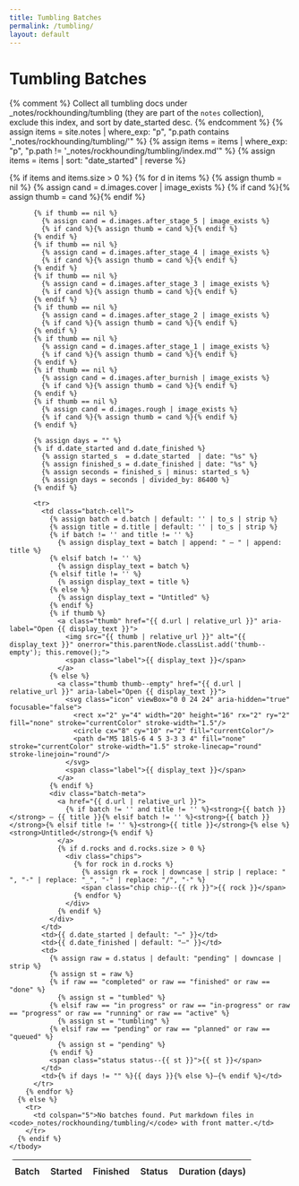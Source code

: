 ```yaml
---
title: Tumbling Batches
permalink: /tumbling/
layout: default
---
```


# Tumbling Batches

{% comment %}
Collect all tumbling docs under _notes/rockhounding/tumbling (they are part of the
`notes` collection), exclude this index, and sort by date_started desc.
{% endcomment %}
{% assign items = site.notes | where_exp: "p", "p.path contains '_notes/rockhounding/tumbling/'" %}
{% assign items = items | where_exp: "p", "p.path != '_notes/rockhounding/tumbling/index.md'" %}
{% assign items = items | sort: "date_started" | reverse %}

<div class="tumble-index">
  <table class="nice-table">
    <thead>
      <tr>
        <th>Batch</th>
        <th>Started</th>
        <th>Finished</th>
        <th>Status</th>
        <th>Duration (days)</th>
      </tr>
    </thead>
    <tbody>
      {% if items and items.size > 0 %}
        {% for d in items %}
          {% assign thumb = nil %}
          {% assign cand = d.images.cover | image_exists %}
          {% if cand %}{% assign thumb = cand %}{% endif %}

          {% if thumb == nil %}
            {% assign cand = d.images.after_stage_5 | image_exists %}
            {% if cand %}{% assign thumb = cand %}{% endif %}
          {% endif %}
          {% if thumb == nil %}
            {% assign cand = d.images.after_stage_4 | image_exists %}
            {% if cand %}{% assign thumb = cand %}{% endif %}
          {% endif %}
          {% if thumb == nil %}
            {% assign cand = d.images.after_stage_3 | image_exists %}
            {% if cand %}{% assign thumb = cand %}{% endif %}
          {% endif %}
          {% if thumb == nil %}
            {% assign cand = d.images.after_stage_2 | image_exists %}
            {% if cand %}{% assign thumb = cand %}{% endif %}
          {% endif %}
          {% if thumb == nil %}
            {% assign cand = d.images.after_stage_1 | image_exists %}
            {% if cand %}{% assign thumb = cand %}{% endif %}
          {% endif %}
          {% if thumb == nil %}
            {% assign cand = d.images.after_burnish | image_exists %}
            {% if cand %}{% assign thumb = cand %}{% endif %}
          {% endif %}
          {% if thumb == nil %}
            {% assign cand = d.images.rough | image_exists %}
            {% if cand %}{% assign thumb = cand %}{% endif %}
          {% endif %}

          {% assign days = "" %}
          {% if d.date_started and d.date_finished %}
            {% assign started_s  = d.date_started  | date: "%s" %}
            {% assign finished_s = d.date_finished | date: "%s" %}
            {% assign seconds = finished_s | minus: started_s %}
            {% assign days = seconds | divided_by: 86400 %}
          {% endif %}

          <tr>
            <td class="batch-cell">
              {% assign batch = d.batch | default: '' | to_s | strip %}
              {% assign title = d.title | default: '' | to_s | strip %}
              {% if batch != '' and title != '' %}
                {% assign display_text = batch | append: " — " | append: title %}
              {% elsif batch != '' %}
                {% assign display_text = batch %}
              {% elsif title != '' %}
                {% assign display_text = title %}
              {% else %}
                {% assign display_text = "Untitled" %}
              {% endif %}
              {% if thumb %}
                <a class="thumb" href="{{ d.url | relative_url }}" aria-label="Open {{ display_text }}">
                  <img src="{{ thumb | relative_url }}" alt="{{ display_text }}" onerror="this.parentNode.classList.add('thumb--empty'); this.remove();">
                  <span class="label">{{ display_text }}</span>
                </a>
              {% else %}
                <a class="thumb thumb--empty" href="{{ d.url | relative_url }}" aria-label="Open {{ display_text }}">
                  <svg class="icon" viewBox="0 0 24 24" aria-hidden="true" focusable="false">
                    <rect x="2" y="4" width="20" height="16" rx="2" ry="2" fill="none" stroke="currentColor" stroke-width="1.5"/>
                    <circle cx="8" cy="10" r="2" fill="currentColor"/>
                    <path d="M5 18l5-6 4 5 3-3 3 4" fill="none" stroke="currentColor" stroke-width="1.5" stroke-linecap="round" stroke-linejoin="round"/>
                  </svg>
                  <span class="label">{{ display_text }}</span>
                </a>
              {% endif %}
              <div class="batch-meta">
                <a href="{{ d.url | relative_url }}">
                  {% if batch != '' and title != '' %}<strong>{{ batch }}</strong> — {{ title }}{% elsif batch != '' %}<strong>{{ batch }}</strong>{% elsif title != '' %}<strong>{{ title }}</strong>{% else %}<strong>Untitled</strong>{% endif %}
                </a>
                {% if d.rocks and d.rocks.size > 0 %}
                  <div class="chips">
                    {% for rock in d.rocks %}
                      {% assign rk = rock | downcase | strip | replace: " ", "-" | replace: "_", "-" | replace: "/", "-" %}
                      <span class="chip chip--{{ rk }}">{{ rock }}</span>
                    {% endfor %}
                  </div>
                {% endif %}
              </div>
            </td>
            <td>{{ d.date_started | default: "—" }}</td>
            <td>{{ d.date_finished | default: "—" }}</td>
            <td>
              {% assign raw = d.status | default: "pending" | downcase | strip %}
              {% assign st = raw %}
              {% if raw == "completed" or raw == "finished" or raw == "done" %}
                {% assign st = "tumbled" %}
              {% elsif raw == "in progress" or raw == "in-progress" or raw == "progress" or raw == "running" or raw == "active" %}
                {% assign st = "tumbling" %}
              {% elsif raw == "pending" or raw == "planned" or raw == "queued" %}
                {% assign st = "pending" %}
              {% endif %}
              <span class="status status--{{ st }}">{{ st }}</span>
            </td>
            <td>{% if days != "" %}{{ days }}{% else %}—{% endif %}</td>
          </tr>
        {% endfor %}
      {% else %}
        <tr>
          <td colspan="5">No batches found. Put markdown files in <code>_notes/rockhounding/tumbling/</code> with front matter.</td>
        </tr>
      {% endif %}
    </tbody>
  </table>
</div>

<style>
.tumble-index .nice-table{width:100%;border-collapse:separate;border-spacing:0;background:var(--card-a);border:1px solid var(--panel-border);border-radius:8px;overflow:hidden}
.tumble-index thead th{font-weight:600;text-align:left;padding:.6rem;border-bottom:1px solid var(--panel-border);background:var(--table-header-bg);color:var(--color-text)}
.tumble-index tbody td{border-bottom:1px solid #eee2; padding:.55rem;vertical-align:middle}
.tumble-index tbody tr:nth-child(even){background:var(--card-b)}
.batch-cell{display:flex;gap:.75rem;align-items:center}
.thumb{display:block;width:128px;min-width:128px;height:96px;border-radius:6px;overflow:hidden;border:1px solid var(--panel-border);background:var(--card-a)}
.thumb img{width:100%;height:100%;object-fit:cover;display:block}
.thumb .label{display:none}
.thumb--empty .label{display:block}
.thumb--empty{display:flex;flex-direction:column;align-items:center;justify-content:center;gap:.25rem;background:repeating-linear-gradient(45deg,#f6f7f9,#f6f7f9 8px,#eef1f4 8px,#eef1f4 16px);color:#5b6770;border:1px solid rgba(0,0,0,.08);text-decoration:none;font-weight:600;font-size:.9rem}
.thumb--empty .icon{width:28px;height:28px;opacity:.7}
.thumb--empty .label{line-height:1}
.batch-meta{display:flex;flex-direction:column;gap:.25rem}
.chips{display:flex;gap:.25rem;flex-wrap:nowrap;overflow-x:auto;max-width:100%}
.chip{display:inline-block;padding:.1rem .45rem;border-radius:999px;font-size:.75em;border:1px solid var(--chip-border);white-space:nowrap;color:var(--chip-text);background:var(--chip-b)}
.chips .chip:nth-child(4n+1){background:var(--chip-a)}
.chips .chip:nth-child(4n+2){background:var(--chip-b)}
.chips .chip:nth-child(4n+3){background:var(--chip-c)}
.chips .chip:nth-child(4n+4){background:var(--chip-d)}
/* rock colours (same as layout, extend as needed) */
[class^="chip--"]{color:var(--chip-text)}
/* override any rock-specific backgrounds */

/* status pills moved to global stylesheet */
</style>
